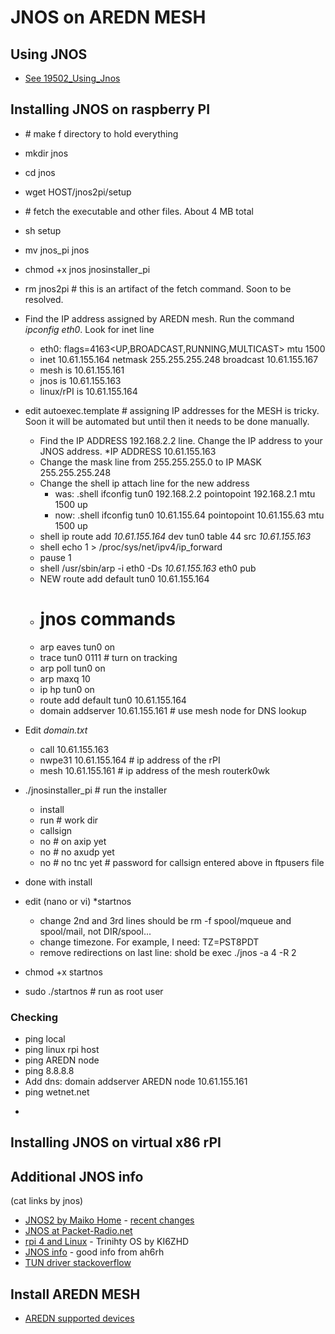 # JNOS on AREDN MESH

## Using JNOS
+ [See 19502_Using_Jnos](https://github.com/wa7nwp/nwp2019/blob/master/19500_nwp20/19502_jnos_for_smarties.md)
## Installing JNOS on raspberry PI
+ \# make f directory to hold everything
+ mkdir jnos
+ cd jnos
+ wget HOST/jnos2pi/setup
+ \# fetch the executable and other files.  About 4 MB total
+ sh setup
+ mv jnos_pi jnos
+ chmod +x jnos jnosinstaller_pi
+ rm jnos2pi  # this is an artifact of the fetch command.  Soon to be resolved.
+ Find the IP address assigned by AREDN mesh.  Run the command *ipconfig eth0*.  Look for inet line
   + eth0: flags=4163<UP,BROADCAST,RUNNING,MULTICAST>  mtu 1500
   + inet 10.61.155.164  netmask 255.255.255.248  broadcast 10.61.155.167
   + mesh is 10.61.155.161
   + jnos is 10.61.155.163
   + linux/rPI is 10.61.155.164
+ edit autoexec.template  # assigning IP addresses for the MESH is tricky. Soon it will be automated but until then it needs to be done manually.
    + Find the IP ADDRESS 192.168.2.2 line.  Change the IP address to your JNOS address.  *IP ADDRESS 10.61.155.163
    + Change the mask line from 255.255.255.0 to IP MASK 255.255.255.248
    + Change the shell ip attach line for the new address
       + was: .shell ifconfig tun0 192.168.2.2 pointopoint 192.168.2.1 mtu 1500 up
       + now: .shell ifconfig tun0 10.61.155.64 pointopoint 10.61.155.63 mtu 1500 up
    + shell ip route add *10.61.155.164* dev tun0 table 44 src *10.61.155.163*
    + shell echo 1 > /proc/sys/net/ipv4/ip_forward
    + pause 1
    + shell /usr/sbin/arp -i eth0 -Ds *10.61.155.163* eth0 pub
    + NEW route add default tun0 10.61.155.164
    + # jnos commands
    + arp eaves tun0 on
    + trace tun0 0111  # turn on tracking
    + arp poll tun0 on
    + arp maxq 10
    + ip hp tun0 on
    + route add default tun0 10.61.155.164
    + domain addserver 10.61.155.161 # use mesh node for DNS lookup
+ Edit *domain.txt*
    + call   10.61.155.163
    + nwpe31 10.61.155.164 # ip address of the rPI
    + mesh   10.61.155.161 # ip address of the mesh routerk0wk
    
+ ./jnosinstaller_pi  # run the installer
   + install
   + run   # work dir
   + callsign 
   + no   # on axip yet
   + no   # no axudp yet
   + no   # no tnc yet
   \# password for callsign entered above in ftpusers file
+ done with install
+ edit (nano or vi) *startnos 
   + change 2nd and 3rd lines should be rm -f spool/mqueue and spool/mail, not DIR/spool...
   + change timezone.  For example, I need:  TZ=PST8PDT
   + remove redirections on last line:  shold be exec ./jnos -a 4 -R 2 
+ chmod +x startnos
+ sudo ./startnos # run as root user

### Checking
+ ping local
+ ping linux rpi host
+ ping AREDN node
+ ping 8.8.8.8
+ Add dns:  domain addserver AREDN node 10.61.155.161
+ ping wetnet.net
*
## Installing JNOS on virtual x86 rPI

## Additional JNOS info
(cat links by jnos)
+ [JNOS2 by Maiko Home](http://www.langelaar.net/jnos2) - [recent changes](https://www.langelaar.net/jnos2/documents/changes.txt)
+ [JNOS at Packet-Radio.net](https://packet-radio.net/jnos/)
+ [rpi 4 and Linux](http://www.trinityos.com/HAM/CentosDigitalModes/RPi/rpi4-setup.html) - Trinihty OS by KI6ZHD
+ [JNOS info](https://www.qsl.net/ah6rh/am-radio/packet/jnos.html) - good info from ah6rh
+ [TUN driver stackoverflow](https://stackoverflow.com/questions/1003684/how-to-interface-with-the-linux-tun-driver)

## Install AREDN MESH
+ [AREDN supported devices](https://www.arednmesh.org/content/supported-platform-matrix)    
